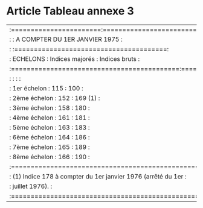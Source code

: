 # Article Tableau annexe 3

<table>
<tr>
<td>:=======================:=======================================:</td>
</tr>
<tr>
<td> :                       :   A COMPTER DU 1ER JANVIER 1975       :</td>
</tr>
<tr>
<td> :                       :=======================================:</td>
</tr>
<tr>
<td> :      ECHELONS         :   Indices majorés :   Indices bruts   :</td>
</tr>
<tr>
<td> :===========================================:===================:</td>
</tr>
<tr>
<td> :                       :                   :                   :</td>
</tr>
<tr>
<td> :   1er  échelon        :       115         :       100         :</td>
</tr>
<tr>
<td> :   2ème échelon        :       152         :       169 (1)     :</td>
</tr>
<tr>
<td> :   3ème échelon        :       158         :       180         :</td>
</tr>
<tr>
<td> :   4ème échelon        :       161         :       181         :</td>
</tr>
<tr>
<td> :   5ème échelon        :       163         :       183         :</td>
</tr>
<tr>
<td> :   6ème échelon        :       164         :       186         :</td>
</tr>
<tr>
<td> :   7ème échelon        :       165         :       189         :</td>
</tr>
<tr>
<td> :   8ème échelon        :       166         :       190         :</td>
</tr>
<tr>
<td> :===============================================================:</td>
</tr>
<tr>
<td> : (1) Indice 178 à compter du 1er janvier 1976 (arrêté du 1er   :</td>
</tr>
<tr>
<td> :     juillet 1976).                                            :</td>
</tr>
<tr>
<td> :===============================================================:</td>
</tr>
</table>
